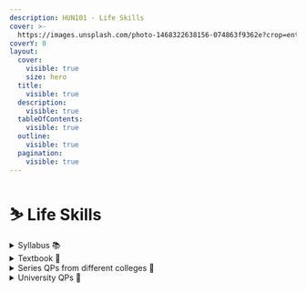 ```yaml
---
description: HUN101 - Life Skills
cover: >-
  https://images.unsplash.com/photo-1468322638156-074863f9362e?crop=entropy&cs=srgb&fm=jpg&ixid=M3wxOTcwMjR8MHwxfHNlYXJjaHw3fHxza2lsbHN8ZW58MHx8fHwxNjk1MDUwNTk1fDA&ixlib=rb-4.0.3&q=85
coverY: 0
layout:
  cover:
    visible: true
    size: hero
  title:
    visible: true
  description:
    visible: true
  tableOfContents:
    visible: true
  outline:
    visible: true
  pagination:
    visible: true
---
```


# ⛷ Life Skills

<details>

<summary>Syllabus 📚</summary>

[HUN101](https://drive.google.com/file/d/1FfS2UtNtUUvjR-wqFZVGSRd1snu6lK6R/view?usp=drive\_link)👈

</details>

<details>

<summary>Textbook 📖</summary>

[Life Skills Textbook](https://drive.google.com/file/d/1m4g1LHTjSUY03wa10nahfQHmQxSXqlZr/view?usp=drive\_link)👈

</details>

<details>

<summary>Series QPs from different colleges 📃</summary>

[LS Series Question Papers](https://drive.google.com/drive/folders/17M16TdNSWYoGGeedxekWfxmOJ8RJmpAa?usp=drive\_link)👈

</details>

<details>

<summary>University QPs 📑</summary>

[LS University Question Papers](https://drive.google.com/drive/folders/17sAQXQDAqifoFubO8HJB0PQ3Cd99YbaE?usp=drive\_link)👈

</details>
